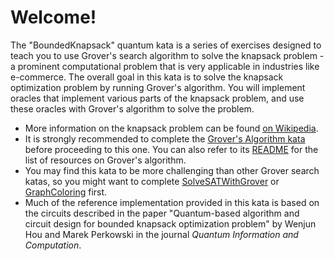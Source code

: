 # Welcome!

The "BoundedKnapsack" quantum kata is a series of exercises designed to teach you to use Grover's search algorithm to solve the knapsack problem - a prominent computational problem that is very applicable in industries like e-commerce. 
The overall goal in this kata is to solve the knapsack optimization problem by running Grover's algorithm. You will implement oracles that implement various parts of the knapsack problem, and use these oracles with Grover's algorithm to solve the problem.

* More information on the knapsack problem can be found [on Wikipedia](https://en.wikipedia.org/wiki/Knapsack_problem).
* It is strongly recommended to complete the [Grover's Algorithm kata](./../GroversAlgorithm/) before proceeding to this one. You can also refer to its [README](./../GroversAlgorithm/README.md) for the list of resources on Grover's algorithm.
* You may find this kata to be more challenging than other Grover search katas, so you might want to complete [SolveSATWithGrover](./../SolveSATWithGrover/) or [GraphColoring](./../GraphColoring/) first.
* Much of the reference implementation provided in this kata is based on the circuits described in the paper "Quantum-based algorithm and circuit design for bounded knapsack optimization problem" by Wenjun Hou and Marek Perkowski in the journal *Quantum Information and Computation*.
